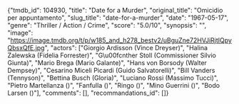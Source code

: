 {"tmdb_id": 104930, "title": "Date for a Murder", "original_title": "Omicidio per appuntamento", "slug_title": "date-for-a-murder", "date": "1967-05-17", "genre": "Thriller / Action / Crime", "score": "5.0/10", "synopsis": "", "image": "https://image.tmdb.org/t/p/w185_and_h278_bestv2/uBguZne72HVJiRjtIQpyQbsxQfE.jpg", "actors": ["Giorgio Ardisson (Vince Dreyser)", "Halina Zalewska (Fidelia Forrester)", "G\u00fcnther Stoll (Commissioner Silvio Giunta)", "Mario Brega (Mario Galante)", "Hans von Borsody (Walter Dempsey)", "Cesarino Miceli Picardi (Guido Salvatorelli)", "Bill Vanders (Tennyson)", "Bettina Busch (Gloria)", "Luciano Rossi (Massimo Tucci)", "Pietro Martellanza ()", "Fanfulla ()", "Ringo ()", "Mino Guerrini ()", "Bodo Larsen ()"], "comments": [], "recommandations_id": []}